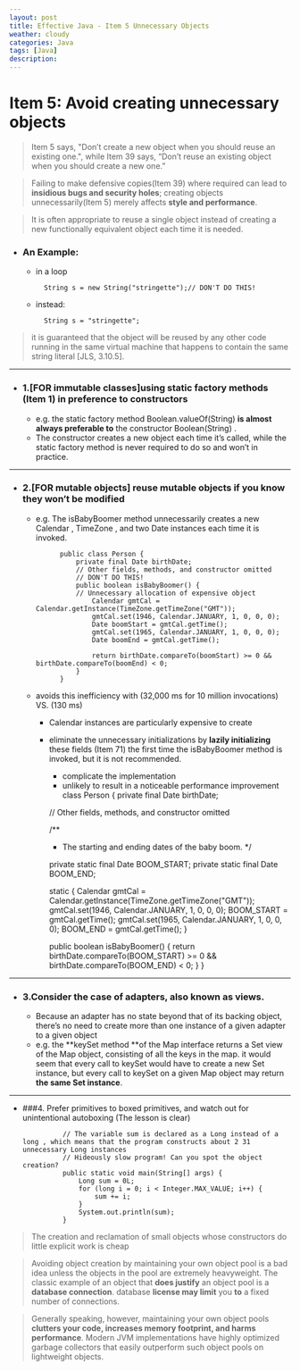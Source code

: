 ```yaml
---
layout: post
title: Effective Java - Item 5 Unnecessary Objects
weather: cloudy
categories: Java
tags: [Java]
description:
---
```


# Item 5: Avoid creating unnecessary objects

> Item 5 says, "Don’t create a new object when you should reuse an existing one.", while Item 39 says, “Don’t reuse an existing object when you should create a new one.”

> Failing to make defensive copies(Item 39) where required can lead to **insidious bugs and security holes**; creating objects unnecessarily(Item 5) merely affects **style and performance**.

> It is often appropriate to reuse a single object instead of creating a new functionally equivalent object each time it is needed.

- ### An Example:
    - in a loop

            String s = new String("stringette");// DON'T DO THIS!

    - instead:

            String s = "stringette";

> it is guaranteed that the object will be reused by any other code running in the same virtual machine that happens to contain the same string literal [JLS, 3.10.5].

---

- ### 1.[FOR immutable classes]using static factory methods (Item 1) in preference to constructors
    - e.g. the static factory method Boolean.valueOf(String) **is almost always preferable to** the constructor Boolean(String) .
    - The constructor creates a new object each time it’s called, while the static factory method is never required to do so and won’t in practice.

---

- ### 2.[FOR mutable objects] reuse mutable objects if you know they won’t be modified
    - e.g. The isBabyBoomer method unnecessarily creates a new Calendar , TimeZone , and two Date instances each time it is invoked.

                public class Person {
                    private final Date birthDate;
                    // Other fields, methods, and constructor omitted
                    // DON'T DO THIS!
                    public boolean isBabyBoomer() {
                    // Unnecessary allocation of expensive object
                        Calendar gmtCal = Calendar.getInstance(TimeZone.getTimeZone("GMT"));
                        gmtCal.set(1946, Calendar.JANUARY, 1, 0, 0, 0);
                        Date boomStart = gmtCal.getTime();
                        gmtCal.set(1965, Calendar.JANUARY, 1, 0, 0, 0);
                        Date boomEnd = gmtCal.getTime();

                        return birthDate.compareTo(boomStart) >= 0 && birthDate.compareTo(boomEnd) < 0;
                    }
                }

    - avoids this inefficiency with  (32,000 ms for 10 million invocations) VS. (130 ms)
        - Calendar instances are particularly expensive to create
        - eliminate the unnecessary initializations by **lazily initializing** these fields (Item 71) the first time the isBabyBoomer method is invoked, but it is not recommended.
            - complicate the implementation
            - unlikely to result in a noticeable performance improvement
        class Person {
            private final Date birthDate;

            // Other fields, methods, and constructor omitted

            /**
            * The starting and ending dates of the baby boom.
            */

            private static final Date BOOM_START;
            private static final Date BOOM_END;

            static {
                Calendar gmtCal = Calendar.getInstance(TimeZone.getTimeZone("GMT"));
                gmtCal.set(1946, Calendar.JANUARY, 1, 0, 0, 0);
                BOOM_START = gmtCal.getTime();
                gmtCal.set(1965, Calendar.JANUARY, 1, 0, 0, 0);
                BOOM_END = gmtCal.getTime();
            }

            public boolean isBabyBoomer() {
                return birthDate.compareTo(BOOM_START) >= 0 && birthDate.compareTo(BOOM_END) < 0;
            }
        }

---

- ### 3.Consider the case of adapters, also known as views.
    - Because an adapter has no state beyond that of its backing object, there’s no need to create more than one instance of a given adapter to a given object
    - e.g. the **keySet method **of the Map interface returns a Set view of the Map object, consisting of all the keys in the map. it would seem that every call to keySet would have to create a new Set instance, but every call to keySet on a given Map object may return **the same Set instance**.

---

- ###4. Prefer primitives to boxed primitives, and watch out for unintentional autoboxing (The lesson is clear)

                // The variable sum is declared as a Long instead of a long , which means that the program constructs about 2 31 unnecessary Long instances
                // Hideously slow program! Can you spot the object creation?
                public static void main(String[] args) {
                    Long sum = 0L;
                    for (long i = 0; i < Integer.MAX_VALUE; i++) {
                        sum += i;
                    }
                    System.out.println(sum);
                }

> The creation and reclamation of small objects whose constructors do little explicit work is cheap

> Avoiding object creation by maintaining your own object pool is a bad idea unless the objects in the pool are extremely heavyweight. The classic example of an object that **does justify** an object pool is a **database connection**. database **license may limit** you **to** a fixed number of connections.

> Generally speaking, however, maintaining your own object pools **clutters your code, increases memory footprint, and harms performance**. Modern JVM implementations have highly optimized garbage collectors that easily outperform such object pools on lightweight objects.